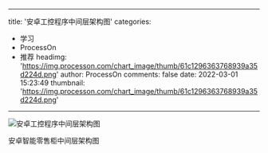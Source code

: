 
---
title: '安卓工控程序中间层架构图'
categories: 
 - 学习
 - ProcessOn
 - 推荐
headimg: 'https://img.processon.com/chart_image/thumb/61c1296363768939a35d224d.png'
author: ProcessOn
comments: false
date: 2022-03-01 15:23:49
thumbnail: 'https://img.processon.com/chart_image/thumb/61c1296363768939a35d224d.png'
---

<div>   
<img class="thumb" alt="安卓工控程序中间层架构图" src="https://img.processon.com/chart_image/thumb/61c1296363768939a35d224d.png" referrerpolicy="no-referrer">
<p>安卓智能零售柜中间层架构图</p>  
</div>
            